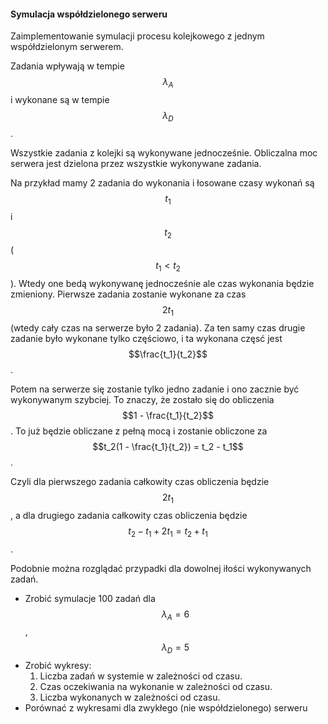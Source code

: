 #### Symulacja współdzielonego serweru

Zaimplementowanie symulacji procesu kolejkowego z jednym współdzielonym serwerem.

Zadania wpływają w tempie $$\lambda_A$$ i wykonane są
w tempie $$\lambda_D$$.

Wszystkie zadania z kolejki są wykonywane jednocześnie. Obliczalna 
moc serwera jest dzielona przez wszystkie wykonywane zadania.

Na przykład mamy 2 zadania do wykonania i łosowane czasy wykonań są $$t_1$$
i $$t_2$$($$t_1 < t_2$$). 
Wtedy one bedą wykonywanę jednocześnie ale czas wykonania będzie zmieniony.
Pierwsze zadania zostanie wykonane za czas $$2 t_1$$
(wtedy cały czas na serwerze było 2 zadania).
Za ten samy czas drugie zadanie było wykonane tylko częściowo, i ta wykonana częsć
jest  $$\frac{t_1}{t_2}$$.

Potem na serwerze się zostanie tylko jedno zadanie i ono
zacznie być wykonywanym szybciej.
To znaczy, że zostało się do obliczenia $$1 - \frac{t_1}{t_2}$$. To już będzie obliczane
z pełną mocą i zostanie obliczone za $$t_2(1 - \frac{t_1}{t_2}) = t_2 - t_1$$.


Czyli dla pierwszego zadania całkowity czas obliczenia będzie $$2 t_1$$, a
 dla drugiego zadania całkowity czas obliczenia będzie $$t_2 - t_1 + 2 t_1 = t_2 + t_1$$.

Podobnie można rozglądać przypadki dla dowolnej iłości wykonywanych zadań.


- Zrobić symulacje 100 zadań dla $$\lambda_A = 6$$, $$\lambda_D = 5$$
- Zrobić wykresy:
    1. Liczba zadań w systemie w zależności od czasu.
    2. Czas oczekiwania na wykonanie w zależności od czasu.
    3. Liczba wykonanych w zależności od czasu.
- Porównać z wykresami dla zwykłego (nie współdzielonego) serweru
